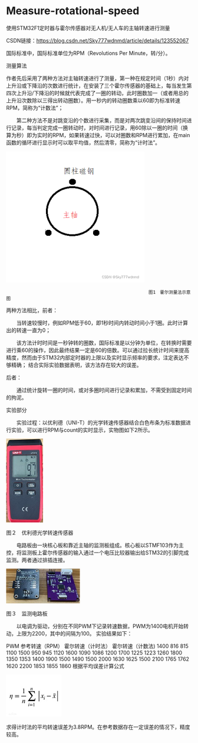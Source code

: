 # Measure-rotational-speed
使用STM32F1定时器与霍尔传感器对无人机/无人车的主轴转速进行测量

CSDN链接：https://blog.csdn.net/Sky777wdnmd/article/details/123552067

国际标准中，国际标准单位为RPM（Revolutions Per Minute，转/分）。

测量算法

  作者先后采用了两种方法对主轴转速进行了测量，第一种在规定时间（1秒）内对上升沿或下降沿的次数进行统计，在安装了三个霍尔传感器的基础上，每当发生第四次上升沿/下降沿的时候就代表完成了一圈的转动，此时圈数加一（或者用总的上升沿次数除以三得出转动圈数）。用一秒内的转动圈数乘以60即为标准转速RPM，简称为“计数法”；

　　第二种方法不是对跳变沿的个数进行采集，而是对两次跳变沿间的保持时间进行记录，每当判定完成一圈转动时，对时间进行记录，用60除以一圈的时间（换算为秒）即为实时的RPM，如果转速过快，可以对圈数和RPM进行累加，在main函数的循环进行显示时可以取平均值，然后清零，简称为“计时法”。

![image](https://github.com/XiaoWan-zi/Measure-rotational-speed/blob/main/image/%E4%BC%A0%E6%84%9F%E5%99%A8%E7%A4%BA%E6%84%8F%E5%9B%BE.png)

                                                          图1　霍尔测量法示意图

两种方法相比，前者：

　　当转速较慢时，例如RPM低于60，即1秒时间内转动时间小于1圈。此时计算出的转速一直为0；
  
　　该方法计时时间是一秒钟转的圈数，国际标准是以分钟为单位，在转换时需要进行乘60的操作，因此最终结果一定是60的倍数。可以通过拉长统计时间来提高精度，然而由于STM32内部定时器的上限以及实时显示频率的要求，注定表达不够精确；
结合实际实验数据表明，该方法存在较大的误差。

后者：

　　通过统计旋转一圈的时间，或对多圈时间进行记录和累加，不需受到固定时间的拘泥。
  
  
实验部分

　　实验过程：以优利德（UNI-T）的光学转速传感器结合白色布条为标准数据进行实验，可以进行RPM与count的实时显示，实物图如下2所示。

![image](https://github.com/XiaoWan-zi/Measure-rotational-speed/blob/main/image/%E4%BC%98%E5%88%A9%E5%BE%B7%E5%85%89%E5%AD%A6%E8%BD%AC%E9%80%9F%E4%BC%A0%E6%84%9F%E5%99%A8.jpg)

图２　优利德光学转速传感器

　　电路板由一块核心板和靠近主轴的监测板组成。核心板以STMF103作为主控，将监测板上霍尔传感器的输入通过一个电压比较器输出给STM32的引脚完成监测。两者通过排插连接。
  
![image](https://github.com/XiaoWan-zi/Measure-rotational-speed/blob/main/image/%E7%9B%91%E6%B5%8B%E7%94%B5%E8%B7%AF%E6%9D%BF.jpg)

图３　监测电路板

　　以电调为驱动，分别在不同PWM下记录转速数据，PWM为1400电机开始转动，上限为2200，其中的间隔为100。
实验结果如下：

PWM	参考转速（RPM）	霍尔转速（计时法）	霍尔转速（计数法)
1400	816	815	1100
1500	950	945	1120
1600	1090	1086	1200
1700	1225	1223	1260
1800	1350	1353	1400
1900	1500	1490	1500
2000	1630	1625	1500
2100	1765	1762	1620
2200	1853	1855	1860
根据平均误差计算公式

![image](https://github.com/XiaoWan-zi/Measure-rotational-speed/blob/main/image/%E5%B9%B3%E5%9D%87%E8%AF%AF%E5%B7%AE.jpg)

求得计时法的平均转速误差为3.8RPM。在参考数据存在一定误差的情况下，精度较高。

